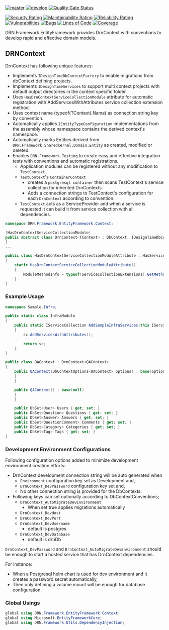 [![master](https://github.com/duranserkan/DRN-Project/actions/workflows/master.yml/badge.svg?branch=master)](https://github.com/duranserkan/DRN-Project/actions/workflows/master.yml)
[![develop](https://github.com/duranserkan/DRN-Project/actions/workflows/develop.yml/badge.svg?branch=develop)](https://github.com/duranserkan/DRN-Project/actions/workflows/develop.yml)
[![Quality Gate Status](https://sonarcloud.io/api/project_badges/measure?project=duranserkan_DRN-Project&metric=alert_status)](https://sonarcloud.io/summary/new_code?id=duranserkan_DRN-Project)

[![Security Rating](https://sonarcloud.io/api/project_badges/measure?project=duranserkan_DRN-Project&metric=security_rating)](https://sonarcloud.io/summary/new_code?id=duranserkan_DRN-Project)
[![Maintainability Rating](https://sonarcloud.io/api/project_badges/measure?project=duranserkan_DRN-Project&metric=sqale_rating)](https://sonarcloud.io/summary/new_code?id=duranserkan_DRN-Project)
[![Reliability Rating](https://sonarcloud.io/api/project_badges/measure?project=duranserkan_DRN-Project&metric=reliability_rating)](https://sonarcloud.io/summary/new_code?id=duranserkan_DRN-Project)
[![Vulnerabilities](https://sonarcloud.io/api/project_badges/measure?project=duranserkan_DRN-Project&metric=vulnerabilities)](https://sonarcloud.io/summary/new_code?id=duranserkan_DRN-Project)
[![Bugs](https://sonarcloud.io/api/project_badges/measure?project=duranserkan_DRN-Project&metric=bugs)](https://sonarcloud.io/summary/new_code?id=duranserkan_DRN-Project)
[![Lines of Code](https://sonarcloud.io/api/project_badges/measure?project=duranserkan_DRN-Project&metric=ncloc)](https://sonarcloud.io/summary/new_code?id=duranserkan_DRN-Project)
[![Coverage](https://sonarcloud.io/api/project_badges/measure?project=duranserkan_DRN-Project&metric=coverage)](https://sonarcloud.io/summary/new_code?id=duranserkan_DRN-Project)

DRN.Framework.EntityFramework provides DrnContext with conventions to develop rapid and effective domain models.

## DRNContext

DrnContext has following unique features:

* Implements `IDesignTimeDbContextFactory` to enable migrations from dbContext defining projects.
* Implements `IDesignTimeServices` to support multi context projects with default output directories in the context specific folder.
* Uses `HasDrnContextServiceCollectionModule` attribute for automatic registration with AddServicesWithAttributes service collection extension method.
* Uses context name (typeof(TContext).Name) as connection string key by convention.
* Automatically applies `IEntityTypeConfiguration` implementations from the assembly whose namespace contains the derived context's namespace.
* Automatically marks Entities derived from `DRN.Framework.SharedKernel.Domain.Entity` as created, modified or deleted.
* Enables `DRN.Framework.Testing` to create easy and effective integration tests with conventions and automatic registrations.
    * Application modules can be registered without any modification to `TestContext`
    * `TestContext`'s `ContainerContext`
        * creates a `postgresql container` then scans TestContext's service collection for inherited DrnContexts.
        * Adds a connection strings to TestContext's configuration for each `DrnContext` according to convention.
    * `TestContext` acts as a ServiceProvider and when a service is requested it can build it from service collection with all dependencies.

```csharp
namespace DRN.Framework.EntityFramework.Context;

[HasDrnContextServiceCollectionModule]
public abstract class DrnContext<TContext> : DbContext, IDesignTimeDbContextFactory<TContext>, IDesignTimeServices where TContext : DbContext, new()
{ 
...

public class HasDrnContextServiceCollectionModuleAttribute : HasServiceCollectionModuleAttribute
{
    static HasDrnContextServiceCollectionModuleAttribute()
    {
        ModuleMethodInfo = typeof(ServiceCollectionExtensions).GetMethod(nameof(ServiceCollectionExtensions.AddDbContextsWithConventions))!;
    }
}
```

### Example Usage

```csharp
namespace Sample.Infra;

public static class InfraModule
{
    public static IServiceCollection AddSampleInfraServices(this IServiceCollection sc)
    {
        sc.AddServicesWithAttributes();

        return sc;
    }
}

public class QAContext : DrnContext<QAContext>
{
    public QAContext(DbContextOptions<QAContext> options) : base(options)
    {
    }

    public QAContext() : base(null)
    {
    }

    public DbSet<User> Users { get; set; }
    public DbSet<Question> Questions { get; set; }
    public DbSet<Answer> Answers { get; set; }
    public DbSet<QuestionComment> Comments { get; set; }
    public DbSet<Category> Categories { get; set; }
    public DbSet<Tag> Tags { get; set; }
}
```

### Development Environment Configurations
Following configuration options added to minimize development environment creation efforts:
* DrnContext development connection string will be auto generated when
    * `Environment` configuration key set as Development and,
    * `DrnContext_DevPassword` configuration key set and,
    * No other connection string is provided for the DbContexts.
* Following keys can set optionally according to DbContextConventions;
    * `DrnContext_AutoMigrateDevEnvironment`
        * When set true applies migrations automatically
    * `DrnContext_DevHost`
    * `DrnContext_DevPort`
    * `DrnContext_DevUsername`
        * default is postgres
    * `DrnContext_DevDatabase`
        * default is drnDb

`DrnContext_DevPassword` and `DrnContext_AutoMigrateDevEnvironment` should be enough to start a hosted service that has DrnContext dependencies. 

For instance: 
 * When a Postgresql helm chart is used for dev environment and it creates a password secret automatically,
 * Then only defining a volume mount will be enough for database configuration.


### Global Usings

```csharp
global using DRN.Framework.EntityFramework.Context;
global using Microsoft.EntityFrameworkCore;
global using DRN.Framework.Utils.DependencyInjection;
```